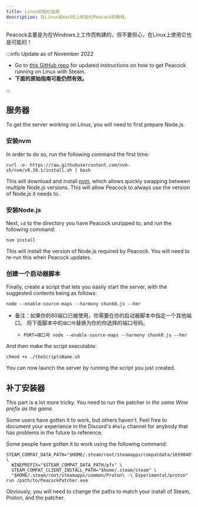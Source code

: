```yaml
---
title: Linux初始化指南
description: 在Linux或macOS上初始化Peacock的教程。
---
```


Peacock主要是为在Windows上工作而构建的，但不要担心，在Linux上使用它也是可能的！

:::info Update as of November 2022

-   Go to [this GitHub repo](https://github.com/thepeacockproject/linux-steam-setup) for updated instructions on how to get Peacock running on Linux with Steam.
-   **下面的原始指南可能仍然有效。**

:::

## 服务器

To get the server working on Linux, you will need to first prepare Node.js.

### 安装nvm

In order to do so, run the following command the first time:

```shell
curl -o- https://raw.githubusercontent.com/nvm-sh/nvm/v0.39.1/install.sh | bash
```

This will download and install [nvm](https://nvm.sh), which allows quickly swapping between multiple Node.js versions. This will allow Peacock to always use the version of Node.js it needs to.

### 安装Node.js

Next, `cd` to the directory you have Peacock unzipped to, and run the following command:

```shell
nvm install
```

This will install the version of Node.js required by Peacock. You will need to re-run this when Peacock updates.

### 创建一个启动器脚本

Finally, create a script that lets you easily start the server, with the suggested contents being as follows:

```shell
node --enable-source-maps --harmony chunk0.js --hmr
```

-   备注：如果你的80端口已被使用，你需要在你的启动器脚本中指定一个其他端口。 将下面脚本中的`端口号`替换为你的你选择的端口号码。

    -   `PORT=端口号 node --enable-source-maps --harmony chunk0.js --hmr`

And then make the script executable:

```shell
chmod +x ./theScriptsName.sh
```

You can now launch the server by running the script you just created.

## 补丁安装器

This part is a lot more tricky. You need to run the patcher in _the same Wine prefix as the game_.

Some users have gotten it to work, but others haven't. Feel free to document your experience in the Discord's `#help` channel for anybody that has problems in the future to reference.

Some people have gotten it to work using the following command:

```shell
STEAM_COMPAT_DATA_PATH="$HOME/.steam/root/steamapps/compatdata/1659040" \
  WINEPREFIX="$STEAM_COMPAT_DATA_PATH/pfx" \
  STEAM_COMPAT_CLIENT_INSTALL_PATH="$home/.steam/steam" \
  "$HOME/.steam/root/steamapps/common/Proton\ -\ Experimental/proton" run /path/to/PeacockPatcher.exe
```

Obviously, you will need to change the paths to match your install of Steam, Proton, and the patcher.
